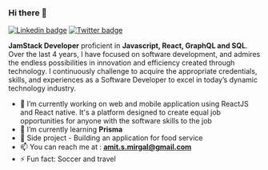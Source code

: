 ### Hi there 👋

[![Linkedin badge](https://img.shields.io/badge/-LinkedIn-blue?style=for-the-badge&logo=Linkedin&logocolor=white&labelColor=blue&color=blue)](https://www.linkedin.com/in/amit-mirgal/)
[![Twitter badge](https://img.shields.io/badge/-Twitter-white?style=for-the-badge&logo=Twitter&logoColor=white&labelColor=green&color=green)](https://twitter.com/amit_mirgal/)

**JamStack Developer** proficient in **Javascript, React, GraphQL and SQL**. Over the last 4 years, I have focused on software development, and admires the endless possibilities in innovation and efficiency created through technology. I continuously challenge to acquire the appropriate credentials, skills, and experiences as a Software Developer to excel in today’s dynamic technology industry.  

- 🔭 I’m currently working on web and mobile application using ReactJS and React native. It's a platform designed to create equal job opportunities for anyone with the software skills to the job
- 🌱 I’m currently learning **Prisma**
- 💼 Side project - Building an application for food service
- 📫 You can reach me at : **amit.s.mirgal@gmail.com**
- ⚡ Fun fact: Soccer and travel
